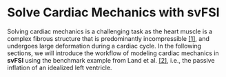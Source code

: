 # Solve Cardiac Mechanics with svFSI #

Solving cardiac mechanics is a challenging task as the heart muscle is a complex fibrous structure that is predominantly incompressible <a href="#ref-1">[1]</a>, and undergoes large deformation during a cardiac cycle. In the following sections, we will introduce the workflow of modeling cardiac mechanics in **svFSI** using the benchmark example from Land et al. <a href="#ref-2">[2]</a>, i.e., the passive inflation of an idealized left ventricle.

